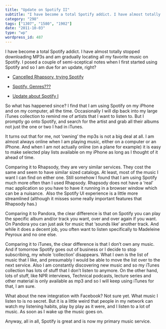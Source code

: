 ```yaml
---
title: "Update on Spotify II"
subtitle: "I have become a total Spotify addict. I have almost totally stopped downloading MP3s and am graduall..."
category: "298"
tags: ["1307", "1580", "1902"]
date: "2011-10-03"
type: "wp"
wordpress_id: 487
---
```

I have become a total Spotify addict. I have almost totally stopped downloading MP3s and am gradually locating all my favorite music on Spotify. I posed a couple of semi-sceptical notes when I first started using Spotify and so I am due for an update, right?

- [Cancelled Rhapsory, trying Spotify](/2011/07/17/cancelled-rhapsody-trying-spotify/)

- [Spotify, Genres???](/2011/07/17/spotify-generes/)

- [Update about Spotify I](/2011/07/21/update-about-spotify/)

So what has happened since? I find that I am using Spotify on my iPhone and on my computer, all the time. Occasionally I will dip back into my large iTunes collection to remind me of artists that I want to listen to. But I promptly go onto Spotify, and search for the artist and grab all their albums not just the one or two I had in iTunes.

It turns out that for me, not ‘owning’ the mp3s is not a big deal at all. I am almost always online when I am playing music, either on a computer or an iPhone. And when I am not actually online (on a plane for example) it is easy to make selected play lists available on my iPhone as long as I thought of it ahead of time.

Comparing it to Rhapsody, they are very similar services. They cost the same and seem to have similar sized catalogs. At least, most of the music I want I can find on either one. Still somehow I found that I am using Spotify much more often than I used Rhapsody. Rhapsody does not have a ‘real’ mac application so you have to have it running in a browser window which can be a nuisance.  Also the Spotify UI experience is a little more streamlined (although it misses some really important features that Rhapsody has.)

Comparing it to Pandora, the clear difference is that on Spotify you can play the specific album and/or track you want, over and over again if you want. On Pandora you can just ask for music that ‘sounds like’ another track. And while it does a decent job, you often want to listen specifically to Madeleine Peyroux and no one else.

Comparing it to iTunes, the clear difference is that I don’t own any music. And if tomorrow Spotify goes out of business or I decide to stop subscribing, my whole ‘collection’ disappears. What I own is the list of music that I like, and presumably I would be able to move the list over to the next service. Also I am constantly discovering new music and so my iTunes collection has lots of stuff that I don’t listen to anymore. On the other hand, lots of stuff, like NPR interviews, Technical podcasts, lecture series and other material is only available as mp3 and so I will keep using iTunes for that, I am sure.

What about the new integration with Facebook? Not sure yet. What music I listen to is no secret. But it is a little weird that people in my network can watch my listening habits, play by play as it were, and I listen to a lot of music. As soon as I wake up the music goes on.

Anyway, all in all, Spotify is great and is now my primary music service.